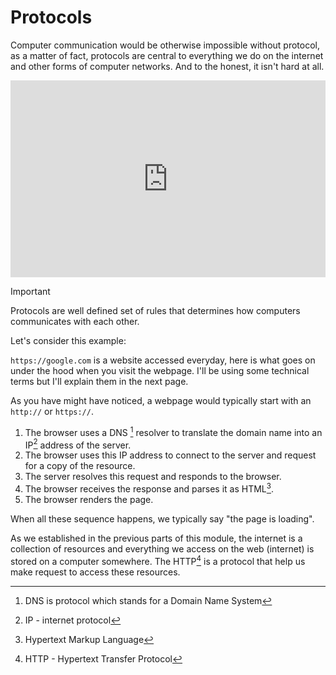 # Protocols

Computer communication would be otherwise impossible without protocol, as a
matter of fact, protocols are central to everything we do on the internet and other forms of computer networks. And
to the honest, it isn't hard at all.

<iframe width="100%" height="315" src="https://www.youtube.com/embed/BnWn18qUYyA?si=iLReW2IBzgSuGa_n" title="YouTube video player" frameborder="0" allow="accelerometer; autoplay; clipboard-write; encrypted-media; gyroscope; picture-in-picture; web-share" referrerpolicy="strict-origin-when-cross-origin" allowfullscreen></iframe>

> [!IMPORTANT]
> Protocols are well defined set of rules that determines how computers communicates with each other.

Let's consider this example:

`https://google.com` is a website accessed everyday, here is what goes on under the hood when you visit the webpage. I'll be using some technical terms but I'll explain them in the next page.

As you have might have noticed, a webpage would typically start with an `http://` or `https://`.

1. The browser uses a DNS [^dns] resolver to translate the domain name into an IP[^ip] address of the server.
2. The browser uses this IP address to connect to the server and request for a copy of the resource.
3. The server resolves this request and responds to the browser.
4. The browser receives the response and parses it as HTML[^html].
5. The browser renders the page.

When all these sequence happens, we typically say "the page is loading".

As we established in the previous parts of this module, the internet is a collection of resources and everything we access on the web (internet) is stored on a computer somewhere. The HTTP[^http] is a protocol that help us make request to access these resources.


[^dns]: DNS is protocol which stands for a Domain Name System  
[^ip]: IP - internet protocol
[^html]: Hypertext Markup Language
[^http]: HTTP - Hypertext Transfer Protocol
